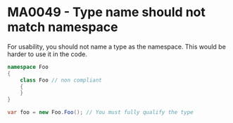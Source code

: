 # MA0049 - Type name should not match namespace

For usability, you should not name a type as the namespace. This would be harder to use it in the code.

````csharp
namespace Foo
{
    class Foo // non compliant
    {
    }
}

var foo = new Foo.Foo(); // You must fully qualify the type
````
